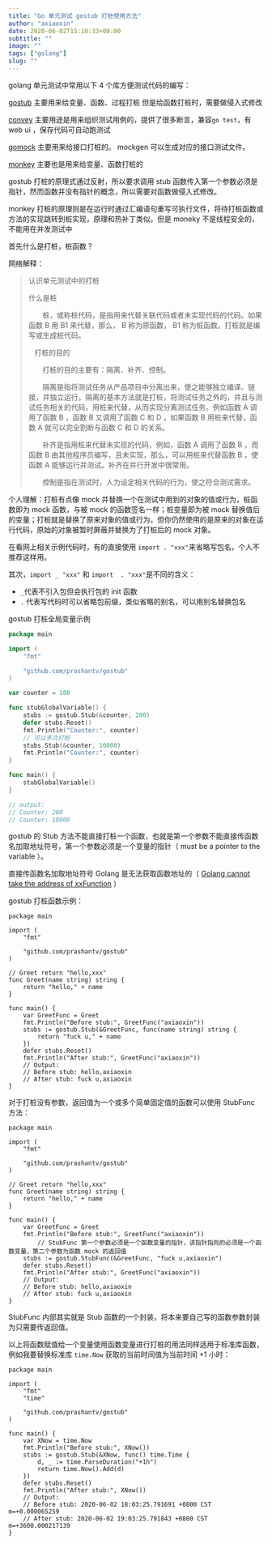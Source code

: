 ```yaml
---
title: "Go 单元测试 gostub 打桩使用方法"
author: "axiaoxin"
date: 2020-06-02T15:10:33+08:00
subtitle: ""
image: ""
tags: ["golang"]
slug: ""
---
```


golang 单元测试中常用以下 4 个库方便测试代码的编写：

[gostub](https://github.com/prashantv/gostub) 主要用来给变量、函数、过程打桩 但是给函数打桩时，需要做侵入式修改

[convey](http://goconvey.co) 主要用途是用来组织测试用例的，提供了很多断言，兼容`go test`，有 web ui ，保存代码可自动跑测试

[gomock](https://github.com/golang/mock) 主要用来给接口打桩的。 mockgen 可以生成对应的接口测试文件。

[monkey](https://github.com/bouk/monkey) 主要也是用来给变量、函数打桩的

gostub 打桩的原理式通过反射，所以要求调用 stub 函数传入第一个参数必须是指针，然而函数并没有指针的概念，所以需要对函数做侵入式修改。

monkey 打桩的原理则是在运行时通过汇编语句重写可执行文件，将待打桩函数或方法的实现跳转到桩实现，原理和热补丁类似。但是 moneky 不是线程安全的，不能用在并发测试中


首先什么是打桩，桩函数？

网络解释：

> 认识单元测试中的打桩
>
> 什么是桩
>
>       桩，或称桩代码，是指用来代替关联代码或者未实现代码的代码。如果函数 B 用 B1 来代替，那么， B 称为原函数， B1 称为桩函数。打桩就是编写或生成桩代码。
>
>   打桩的目的
>
>       打桩的目的主要有：隔离、补齐、控制。
>
>       隔离是指将测试任务从产品项目中分离出来，使之能够独立编译、链接，并独立运行。隔离的基本方法就是打桩，将测试任务之外的，并且与测试任务相关的代码，用桩来代替，从而实现分离测试任务。例如函数 A 调用了函数 B ，函数 B 又调用了函数 C 和 D ，如果函数 B 用桩来代替，函数 A 就可以完全割断与函数 C 和 D 的关系。
>
>       补齐是指用桩来代替未实现的代码，例如，函数 A 调用了函数 B ，而函数 B 由其他程序员编写，且未实现，那么，可以用桩来代替函数 B ，使函数 A 能够运行并测试。补齐在并行开发中很常用。
>
>       控制是指在测试时，人为设定相关代码的行为，使之符合测试需求。


个人理解：打桩有点像 mock 并替换一个在测试中用到的对象的值或行为，桩函数即为 mock 函数，与被 mock 的函数签名一样；桩变量即为被 mock 替换值后的变量；打桩就是替换了原来对象的值或行为，但你仍然使用的是原来的对象在运行代码，原始的对象被暂时屏蔽并替换为了打桩后的 mock 对象。

在看网上相关示例代码时，有的直接使用 `import . "xxx"`来省略写包名，个人不推荐这样用。

其次，`import _ "xxx"` 和 `import  . "xxx"`是不同的含义：

- `_`代表不引入包但会执行包的 init 函数
- `.` 代表写代码时可以省略包前缀，类似省略的别名，可以用别名替换包名

gostub 打桩全局变量示例

```go
package main

import (
    "fmt"

    "github.com/prashantv/gostub"
)

var counter = 100

func stubGlobalVariable() {
    stubs := gostub.Stub(&counter, 200)
    defer stubs.Reset()
    fmt.Println("Counter:", counter)
    // 可以多次打桩
    stubs.Stub(&counter, 10000)
    fmt.Println("Counter:", counter)
}

func main() {
    stubGlobalVariable()
}

// output:
// Counter: 200
// Counter: 10000
```

gostub 的 Stub 方法不能直接打桩一个函数，也就是第一个参数不能直接传函数名加取地址符号，第一个参数必须是一个变量的指针（ must be a pointer to the variable ）。

直接传函数名加取地址符号 Golang 是无法获取函数地址的（ [Golang cannot take the address of xxFunction](https://stackoverflow.com/questions/10535743/address-of-a-temporary-in-go) ）

gostub 打桩函数示例：

```golang
package main

import (
    "fmt"

    "github.com/prashantv/gostub"
)

// Greet return "hello,xxx"
func Greet(name string) string {
    return "hello," + name
}

func main() {
    var GreetFunc = Greet
    fmt.Println("Before stub:", GreetFunc("axiaoxin"))
    stubs := gostub.Stub(&GreetFunc, func(name string) string {
        return "fuck u," + name
    })
    defer stubs.Reset()
    fmt.Println("After stub:", GreetFunc("axiaoxin"))
    // Output:
    // Before stub: hello,axiaoxin
    // After stub: fuck u,axiaoxin
}
```

对于打桩没有参数，返回值为一个或多个简单固定值的函数可以使用 StubFunc 方法：

```golang
package main

import (
    "fmt"

    "github.com/prashantv/gostub"
)

// Greet return "hello,xxx"
func Greet(name string) string {
    return "hello," + name
}

func main() {
    var GreetFunc = Greet
    fmt.Println("Before stub:", GreetFunc("axiaoxin"))
        // StubFunc 第一个参数必须是一个函数变量的指针，该指针指向的必须是一个函数变量，第二个参数为函数 mock 的返回值
    stubs := gostub.StubFunc(&GreetFunc, "fuck u,axiaoxin")
    defer stubs.Reset()
    fmt.Println("After stub:", GreetFunc("axiaoxin"))
    // Output:
    // Before stub: hello,axiaoxin
    // After stub: fuck u,axiaoxin
}
```

StubFunc 内部其实就是 Stub 函数的一个封装，将本来要自己写的函数参数封装为只需要传返回值。

以上将函数赋值给一个变量使用函数变量进行打桩的用法同样适用于标准库函数，例如我要替换标准库 `time.Now` 获取的当前时间值为当前时间 +1 小时：

```golang
package main

import (
    "fmt"
    "time"

    "github.com/prashantv/gostub"
)

func main() {
    var XNow = time.Now
    fmt.Println("Before stub:", XNow())
    stubs := gostub.Stub(&XNow, func() time.Time {
        d, _ := time.ParseDuration("+1h")
        return time.Now().Add(d)
    })
    defer stubs.Reset()
    fmt.Println("After stub:", XNow())
    // Output:
    // Before stub: 2020-06-02 18:03:25.791691 +0800 CST m=+0.000065259
    // After stub: 2020-06-02 19:03:25.791843 +0800 CST m=+3600.000217139
}
```
